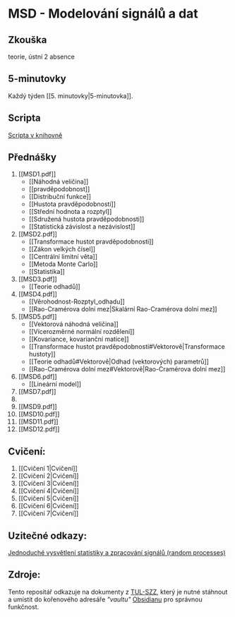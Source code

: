 # MSD - Modelování signálů a dat
## Zkouška 
teorie, ústní
2 absence

## 5-minutovky
Každý týden [[5. minutovky|5-minutovka]].

## Scripta
[Scripta v knihovně](https://knihovna-opac.tul.cz/records/dadfa210-84b1-48ea-95a1-4cfc3f4c42fb)

## Přednášky
1. [[MSD1.pdf]] 
	- [[Náhodná veličina]] 
	- [[pravděpodobnost]] 
	- [[Distribuční funkce]] 
	- [[Hustota pravděpodobnosti]]
	- [[Střední hodnota a rozptyl]]
	- [[Sdružená hustota pravděpodobnosti]]
	- [[Statistická závislost a nezávislost]]
2. [[MSD2.pdf]]
	- [[Transformace hustot pravděpodobnosti]]
	- [[Zákon velkých čísel]]
	- [[Centrální limitní věta]]
	- [[Metoda Monte Carlo]]
	- [[Statistika]]
3. [[MSD3.pdf]]
	- [[Teorie odhadů]]
4. [[MSD4.pdf]]
	- [[Věrohodnost-Rozptyl_odhadu]]
	- [[Rao-Cramérova dolní mez|Skalární Rao-Cramérova dolní mez]]
5. [[MSD5.pdf]]
	- [[Vektorová náhodná veličina]]
	- [[Vícerozměrné normální rozdělení]]
	- [[Kovariance, kovarianční matice]]
	- [[Transformace hustot pravděpodobnosti#Vektorově|Transformace hustoty]]
	- [[Teorie odhadů#Vektorově|Odhad (vektorových) parametrů]]
	- [[Rao-Cramérova dolní mez#Vektorově|Rao-Cramérova dolní mez]]
6. [[MSD6.pdf]]
	- [[Lineární model]] 
1. [[MSD7.pdf]]
2. 
3. [[MSD9.pdf]]
4. [[MSD10.pdf]]
5. [[MSD11.pdf]]
6. [[MSD12.pdf]]

## Cvičení:
1. [[Cvičení 1|Cvičení]]
2. [[Cvičení 2|Cvičení]]
3. [[Cvičení 3|Cvičení]]
4. [[Cvičení 4|Cvičení]]
5. [[Cvičení 5|Cvičení]]
6. [[Cvičení 6|Cvičení]]
7. [[Cvičení 7|Cvičení]]



## Uzitečné odkazy:
[Jednoduché vysvětlení statistiky a zpracování signálů (random processes)](https://www.probabilitycourse.com)

## Zdroje:
Tento repositář odkazuje na dokumenty z [TUL-SZZ](https://github.com/elPytel/TUL-SZZ), který je nutné stáhnout a umístit do kořenového adresáře *"vaultu"* [Obsidianu](https://obsidian.md/) pro správnou funkčnost. 